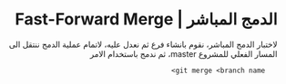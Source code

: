 <div dir="rtl">

# الدمج المباشر | Fast-Forward Merge

لاختبار الدمج المباشر، نقوم بانشاء فرع ثم نعدل عليه، لاتمام عملية الدمج ننتقل الى المسار الفعلي للمشروع master، ثم ندمج باستخدام الامر 
		
	   git merge <branch name>


 </div>
